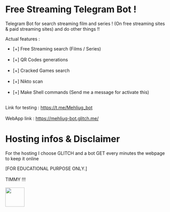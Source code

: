# Free Streaming Telegram Bot !

Telegram Bot for search streaming film and series ! (On free streaming sites & paid streaming sites) and do other things !!

Actual features : 
<ul>
 <li> [+] Free Streaming search (Films / Series)</li> <br/>
 <li> [+] QR Codes generations</li> <br/>
 <li> [+] Cracked Games search </li> <br/>
 <li> [+] Nikto scan </li> <br/>
 <li> [+] Make Shell commands (Send me a message for activate this) </li> <br/>
</ul>


Link for testing : https://t.me/Mehliug_bot
<br/><br/>
WebApp link : https://mehliug-bot.glitch.me/

# Hosting infos & Disclaimer

For the hosting I choose GLITCH and a bot GET every minutes the webpage to keep it online


[FOR EDUCATIONAL PURPOSE ONLY.]
<br/><br/>
TIMMY !!!<br/><br/>
<img src="https://vignette.wikia.nocookie.net/southpark/images/7/74/Pirate_Ship_Timmy.png" width="60" />

